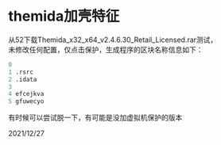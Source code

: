 # themida加壳特征

从52下载Themida_x32_x64_v2.4.6.30_Retail_Licensed.rar测试，  
未修改任何配置，仅点击保护，生成程序的区块名称信息如下：  
```r
0
1 .rsrc
2 .idata
3
4 efcejkva
5 gfuwecyo
```

有时候可以尝试脱一下，有可能是没加虚拟机保护的版本  


2021/12/27  
